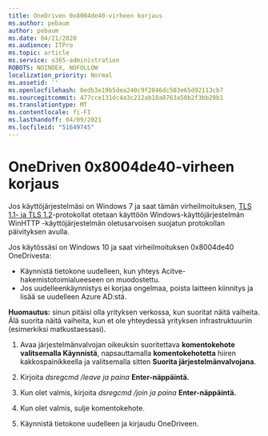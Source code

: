 ```yaml
---
title: OneDriven 0x8004de40-virheen korjaus
ms.author: pebaum
author: pebaum
ms.date: 04/21/2020
ms.audience: ITPro
ms.topic: article
ms.service: o365-administration
ROBOTS: NOINDEX, NOFOLLOW
localization_priority: Normal
ms.assetid: ''
ms.openlocfilehash: 0edb3e19b5dea240c9f2846dc503e65d92113cb7
ms.sourcegitcommit: 477cce131dc4a3c212ab18a8763a50b2f3bb20b1
ms.translationtype: MT
ms.contentlocale: fi-FI
ms.lasthandoff: 04/09/2021
ms.locfileid: "51649745"
---
```

# <a name="fix-0x8004de40-error-in-onedrive"></a>OneDriven 0x8004de40-virheen korjaus

Jos käyttöjärjestelmäsi on Windows 7 ja saat tämän virheilmoituksen, [TLS 1.1- ja TLS 1.2](https://support.microsoft.com/topic/update-to-enable-tls-1-1-and-tls-1-2-as-default-secure-protocols-in-winhttp-in-windows-c4bd73d2-31d7-761e-0178-11268bb10392)-protokollat otetaan käyttöön Windows-käyttöjärjestelmän WinHTTP -käyttöjärjestelmän oletusarvoisen suojatun protokollan päivityksen avulla.

Jos käytössäsi on Windows 10 ja saat virheilmoituksen 0x8004de40 OneDrivesta:

- Käynnistä tietokone uudelleen, kun yhteys Acitve-hakemistotoimialueeseen on muodostettu.
- Jos uudelleenkäynnistys ei korjaa ongelmaa, poista laitteen kiinnitys ja lisää se uudelleen Azure AD:stä. 

**Huomautus:** sinun pitäisi olla yrityksen verkossa, kun suoritat näitä vaiheita. Älä suorita näitä vaiheita, kun et ole yhteydessä yrityksen infrastruktuuriin (esimerkiksi matkustaessasi). 

1. Avaa järjestelmänvalvojan oikeuksin suoritettava **komentokehote valitsemalla Käynnistä**, napsauttamalla **komentokehotetta** hiiren kakkospainikkeella ja valitsemalla sitten **Suorita järjestelmänvalvojana**.

1. Kirjoita *dsregcmd /leave ja paina* **Enter-näppäintä.**

1. Kun olet valmis, kirjoita *dsregcmd /join ja paina* **Enter-näppäintä.**

1. Kun olet valmis, sulje komentokehote.

1. Käynnistä tietokone uudelleen ja kirjaudu OneDriveen.